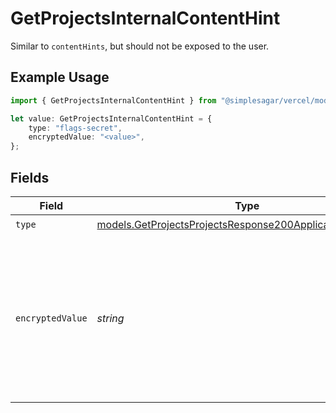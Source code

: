 # GetProjectsInternalContentHint

Similar to `contentHints`, but should not be exposed to the user.

## Example Usage

```typescript
import { GetProjectsInternalContentHint } from "@simplesagar/vercel/models/getprojectsop.js";

let value: GetProjectsInternalContentHint = {
    type: "flags-secret",
    encryptedValue: "<value>",
};
```

## Fields

| Field                                                                                                                        | Type                                                                                                                         | Required                                                                                                                     | Description                                                                                                                  |
| ---------------------------------------------------------------------------------------------------------------------------- | ---------------------------------------------------------------------------------------------------------------------------- | ---------------------------------------------------------------------------------------------------------------------------- | ---------------------------------------------------------------------------------------------------------------------------- |
| `type`                                                                                                                       | [models.GetProjectsProjectsResponse200ApplicationJSONType](../models/getprojectsprojectsresponse200applicationjsontype.md)   | :heavy_check_mark:                                                                                                           | N/A                                                                                                                          |
| `encryptedValue`                                                                                                             | *string*                                                                                                                     | :heavy_check_mark:                                                                                                           | Contains the `value` of the env variable, encrypted with a special key to make decryption possible in the subscriber Lambda. |
